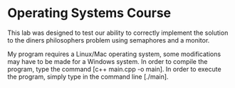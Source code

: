 # Operating Systems Course # 
This lab was designed to test our ability to correctly implement the solution to the diners philosophers problem using semaphores and a monitor.

My program requires a Linux/Mac operating system, some modifications may have to be made for a Windows system. In order to compile the program, type the command [c++ main.cpp -o main]. In order to execute the program, simply type in the command line [./main].
